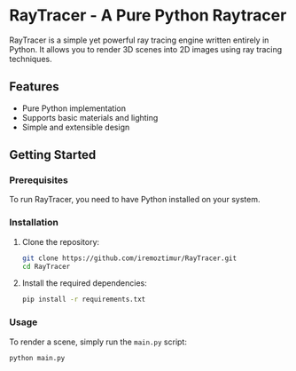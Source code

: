 # RayTracer - A Pure Python Raytracer

RayTracer is a simple yet powerful ray tracing engine written entirely in Python. It allows you to render 3D scenes into 2D images using ray tracing techniques. 

## Features

- Pure Python implementation
- Supports basic materials and lighting
- Simple and extensible design

## Getting Started

### Prerequisites

To run RayTracer, you need to have Python installed on your system.

### Installation

1. Clone the repository:

    ```sh
    git clone https://github.com/iremoztimur/RayTracer.git
    cd RayTracer
    ```

2. Install the required dependencies:

    ```sh
    pip install -r requirements.txt
    ```

### Usage

To render a scene, simply run the `main.py` script:

```sh
python main.py